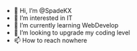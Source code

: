 - 👋 Hi, I’m @SpadeKX
- 👀 I’m interested in IT
- 🌱 I’m currently learning WebDevelop
- 💞️ I’m looking to upgrade my coding level
- 📫 How to reach nowhere

<!---
SpadeKtlsg/SpadeKtlsg is a ✨ special ✨ repository because its `README.md` (this file) appears on your GitHub profile.
You can click the Preview link to take a look at your changes.
--->
